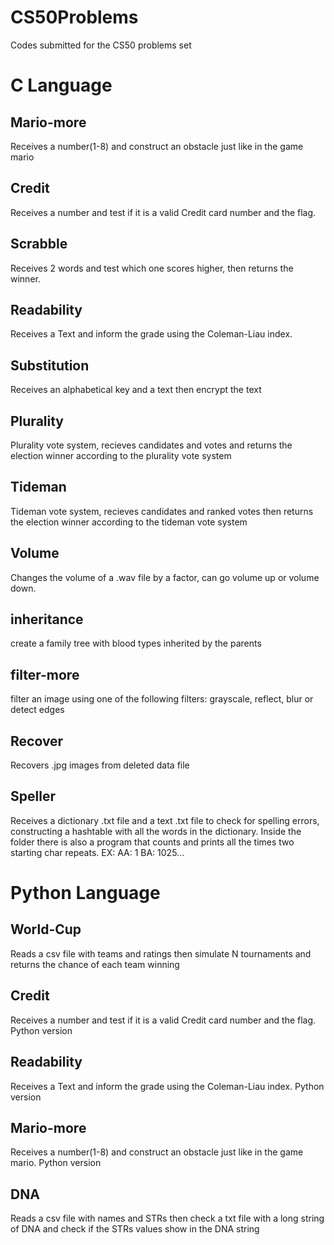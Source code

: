 # CS50Problems
Codes submitted for the CS50 problems set

# C Language

## Mario-more

Receives a number(1-8) and construct an obstacle just like in the game mario

## Credit

Receives a number and test if it is a valid Credit card number and the flag.

## Scrabble

Receives 2 words and test which one scores higher, then returns the winner.

## Readability

Receives a Text and inform the grade using the Coleman-Liau index.

## Substitution

Receives an alphabetical key and a text then encrypt the text

## Plurality

Plurality vote system, recieves candidates and votes and returns the election winner according to the plurality vote system

## Tideman

Tideman vote system, recieves candidates and ranked votes then returns the election winner according to the tideman vote system

## Volume

Changes the volume of a .wav file by a factor, can go volume up or volume down.

## inheritance

create a family tree with blood types inherited by the parents

## filter-more

filter an image using one of the following filters: grayscale, reflect, blur or detect edges

## Recover

Recovers .jpg images from deleted data file

## Speller

Receives a dictionary .txt file and a text .txt file to check for spelling errors, constructing a hashtable with all the words in the dictionary. Inside the folder there is also a program that counts and prints all the times two starting char repeats. EX: AA: 1    BA: 1025...

# Python Language

## World-Cup

Reads a csv file with teams and ratings then simulate N tournaments and returns the chance of each team winning

## Credit

Receives a number and test if it is a valid Credit card number and the flag. Python version

## Readability

Receives a Text and inform the grade using the Coleman-Liau index.  Python version

## Mario-more

Receives a number(1-8) and construct an obstacle just like in the game mario.  Python version

## DNA

Reads a csv file with names and STRs then check a txt file with a long string of DNA and check if the STRs values show in the DNA string
